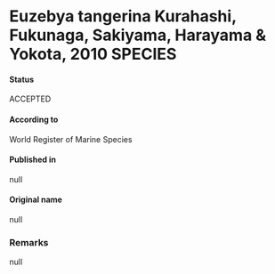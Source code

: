 # Euzebya tangerina Kurahashi, Fukunaga, Sakiyama, Harayama & Yokota, 2010 SPECIES

#### Status
ACCEPTED

#### According to
World Register of Marine Species

#### Published in
null

#### Original name
null

### Remarks
null